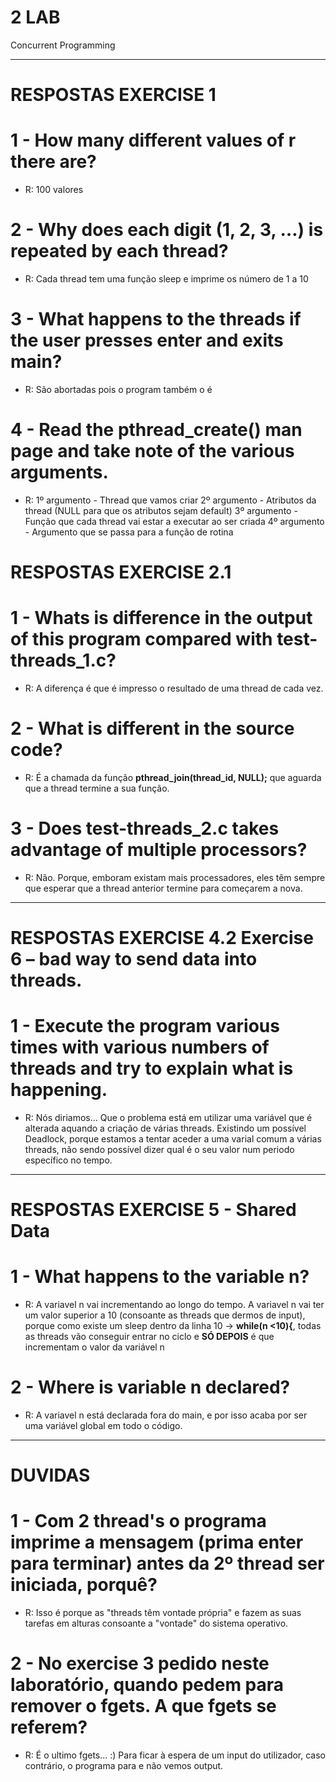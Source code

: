 # 2 LAB
Concurrent Programming

---

# RESPOSTAS EXERCISE 1

# 1 - How many different values of r there are?

- R: 100 valores

# 2 - Why does each digit (1, 2, 3, …) is repeated by each thread?

- R: Cada thread tem uma função sleep e imprime os número de 1 a 10  

# 3 - What happens to the threads if the user presses enter and exits main?

- R: São abortadas pois o program também o é

# 4 - Read the pthread_create() man page and take note of the various arguments.

- R: 1º argumento - Thread que vamos criar
     2º argumento - Atributos da thread (NULL para que os atributos sejam default)
     3º argumento - Função que cada thread vai estar a executar ao ser criada
     4º argumento - Argumento que se passa para a função de rotina 

# RESPOSTAS EXERCISE 2.1

# 1 - Whats is difference in the output of this program compared with test-threads_1.c?
- R: A diferença é que é impresso o resultado de uma thread de cada vez.

# 2 - What is different in the source code?
- R: É a chamada da função **pthread_join(thread_id, NULL);** que aguarda que a thread termine a sua função.

# 3 - Does test-threads_2.c takes advantage of multiple processors?
- R: Não. Porque, emboram existam mais processadores, eles têm sempre que esperar que a thread anterior termine para começarem a nova.

---

# RESPOSTAS EXERCISE 4.2 Exercise 6 – bad way to send data into threads.

# 1 - Execute the program various times with various numbers of threads and try to explain what is happening.
- R: Nós diriamos... Que o problema está em utilizar uma variável que é alterada aquando a criação de várias threads. Existindo um possível Deadlock, porque estamos a tentar aceder a uma varial comum a várias threads, não sendo possível dizer qual é o seu valor num periodo específico no tempo.

---

# RESPOSTAS EXERCISE 5 - Shared Data

# 1 - What happens to the variable n?
- R: A variavel n vai incrementando ao longo do tempo. A variavel n vai ter um valor superior a 10 (consoante as threads que dermos de input), porque como existe um sleep dentro da linha 10 -> **while(n <10){**, todas as threads vão conseguir entrar no ciclo e **SÓ DEPOIS** é que incrementam o valor da variável n

# 2 - Where is variable n declared?
- R: A variavel n está declarada fora do main, e por isso acaba por ser uma variável global em todo o código.

---


# DUVIDAS 

# 1  - Com 2 thread's o programa imprime a mensagem (prima enter para terminar) antes da 2º thread ser iniciada, porquê?

- R: Isso é porque as "threads têm vontade própria" e fazem as suas tarefas em alturas consoante a "vontade" do sistema operativo.

# 2  - No exercise 3 pedido neste laboratório, quando pedem para remover o fgets. A que fgets se referem?

- R: É o ultimo fgets... :) Para ficar à espera de um input do utilizador, caso contrário, o programa para e não vemos output.
